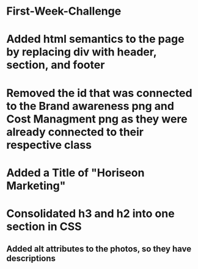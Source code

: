 # First-Week-Challenge
# Added html semantics to the page by replacing div with header, section, and footer
# Removed the id that was connected to the Brand awareness png and Cost Managment png as they were already connected to their respective class
# Added a Title of "Horiseon Marketing"
# Consolidated h3 and h2 into one section in CSS
## Added alt attributes to the photos, so they have descriptions
